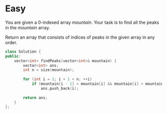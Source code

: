 # Easy

You are given a 0-indexed array $mountain$. Your task is to find all the peaks in the $mountain$ array.

Return an array that consists of indices of peaks in the given array in any order.

```cpp
class Solution {
public:
    vector<int> findPeaks(vector<int>& mountain) {
        vector<int> ans;
        int n = size(mountain);
        
        for (int i = 1; i + 1 < n; ++i)
            if (mountain[i - 1] < mountain[i] && mountain[i] > mountain[i + 1])
                ans.push_back(i);
        
        return ans;
    }
};
```
